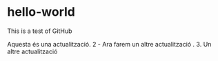 # hello-world
This is a test of GitHub

Aquesta és una actualització. 
2 - Ara farem un altre actualització .
3. Un altre actualització
